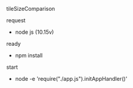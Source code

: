tileSizeComparison

request

- node js (10.15v)

ready

- npm install

start

- node -e 'require("./app.js").initAppHandler()'
